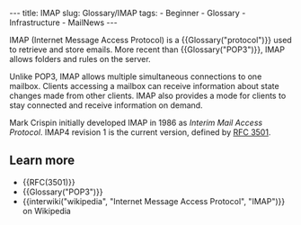 --- title: IMAP slug: Glossary/IMAP tags: - Beginner - Glossary - Infrastructure - MailNews ---

IMAP (Internet Message Access Protocol) is a {{Glossary("protocol")}} used to retrieve and store emails. More recent than {{Glossary("POP3")}}, IMAP allows folders and rules on the server.

Unlike POP3, IMAP allows multiple simultaneous connections to one mailbox. Clients accessing a mailbox can receive information about state changes made from other clients. IMAP also provides a mode for clients to stay connected and receive information on demand.

Mark Crispin initially developed IMAP in 1986 as _Interim Mail Access Protocol_. IMAP4 revision 1 is the current version, defined by [RFC 3501](http://www.faqs.org/rfcs/rfc3501.html).

## Learn more

- {{RFC(3501)}}
- {{Glossary("POP3")}}
- {{interwiki("wikipedia", "Internet Message Access Protocol", "IMAP")}} on Wikipedia
